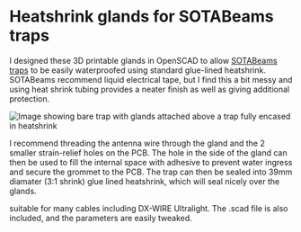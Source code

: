 # Heatshrink glands for SOTABeams traps

I designed these 3D printable glands in OpenSCAD to allow [SOTABeams 
traps](https://www.sotabeams.co.uk/hf-antenna-traps-kit-pair/) to be 
easily waterproofed using standard glue-lined heatshrink. SOTABeams 
recommend liquid electrical tape, but I find this a bit messy and using 
heat shrink tubing provides a neater finish as well as giving additional 
protection.

![Image showing bare trap with glands attached above a trap fully 
encased in heatshrink](/images1.jpg)

I recommend threading the antenna wire through the gland and the 2 
smaller strain-relief holes on the PCB. The hole in the side of the 
gland can then be used to fill the internal space with adhesive to 
prevent water ingress and secure the grommet to the PCB. The trap can 
then be sealed into 39mm diamater (3:1 shrink) glue lined heatshrink, 
which will seal nicely over the glands.

suitable for many cables including DX-WIRE Ultralight. The .scad file is 
also included, and the parameters are easily tweaked.
